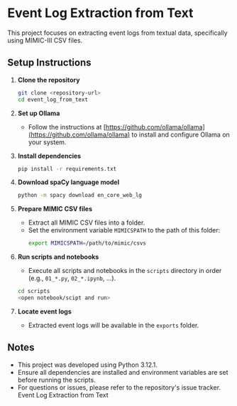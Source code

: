 # Event Log Extraction from Text

This project focuses on extracting event logs from textual data, specifically using MIMIC-III CSV files.

## Setup Instructions

1. **Clone the repository**
    ```bash
    git clone <repository-url>
    cd event_log_from_text
    ```

2. **Set up Ollama**
    - Follow the instructions at [https://github.com/ollama/ollama](https://github.com/ollama/ollama) to install and configure Ollama on your system.

3. **Install dependencies**
    ```bash
    pip install -r requirements.txt
    ```

4. **Download spaCy language model**
    ```bash
    python -m spacy download en_core_web_lg
    ```

5. **Prepare MIMIC CSV files**
    - Extract all MIMIC CSV files into a folder.
    - Set the environment variable `MIMICSPATH` to the path of this folder:
      ```bash
      export MIMICSPATH=/path/to/mimic/csvs
      ```

6. **Run scripts and notebooks**
    - Execute all scripts and notebooks in the `scripts` directory in order (e.g., `01_*.py`, `02_*.ipynb`, ...).
    ```bash
    cd scripts
    <open notebook/scipt and run>
    ```

7. **Locate event logs**
    - Extracted event logs will be available in the `exports` folder.

## Notes

- This project was developed using Python 3.12.1.
- Ensure all dependencies are installed and environment variables are set before running the scripts.
- For questions or issues, please refer to the repository's issue tracker. Event Log Extraction from Text

